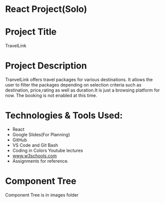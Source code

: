 # React Project(Solo)
# Project Title
TravelLink

# Project Description
TranvelLink offers travel packages for various destinations. It allows the user to filter the packages depending on selection criteria such as 
destination, price,rating as well as duration.It is just a browsing platform for now. The booking is not enabled at this time. 

# Technologies & Tools Used:
- React
- Google Slides(For Planning)
- GitHub 
- VS Code and Git Bash
- Coding in Colors Youtube lectures
- www.w3schools.com 
- Assignments for reference.

# Component Tree
Component Tree is in images folder
